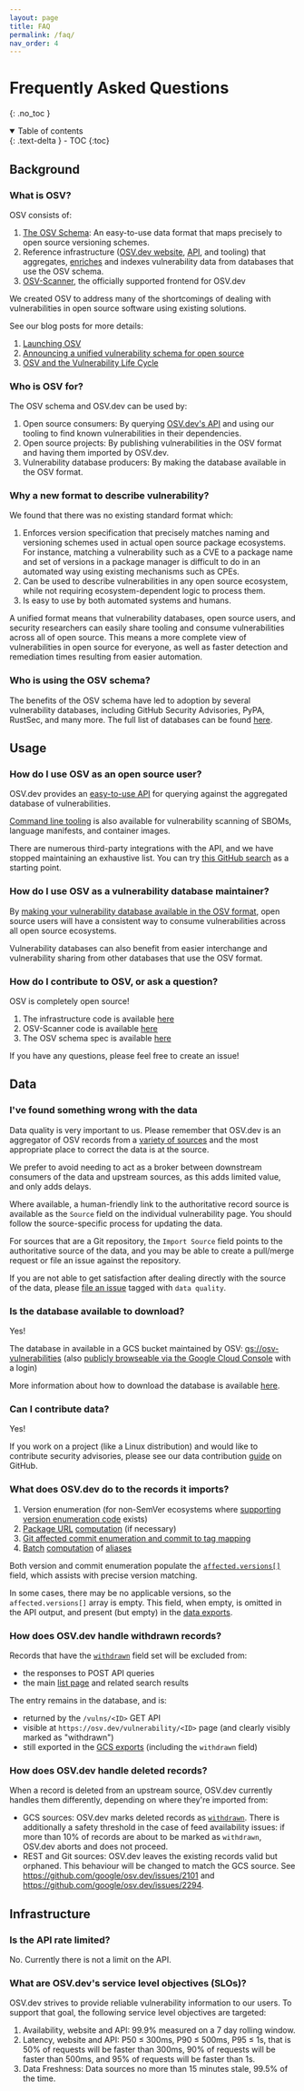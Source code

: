 ```yaml
---
layout: page
title: FAQ
permalink: /faq/
nav_order: 4
---
```


# Frequently Asked Questions

{: .no_toc }

<details open markdown="block">
  <summary>
    Table of contents
  </summary>
  {: .text-delta }
- TOC
{:toc}
</details>

## Background

### What is OSV?

OSV consists of:

1. [The OSV Schema](https://ossf.github.io/osv-schema/): An easy-to-use data
   format that maps precisely to open source versioning schemes.
2. Reference infrastructure ([OSV.dev website](https://osv.dev/),
   [API](../api/), and tooling) that aggregates,
   [enriches](#what-does-osvdev-do-to-the-records-it-imports) and indexes
   vulnerability data from databases that use the OSV schema.
3. [OSV-Scanner](https://github.com/google/osv-scanner), the officially
   supported frontend for OSV.dev

We created OSV to address many of the shortcomings of dealing with vulnerabilities in open source software using existing solutions.

See our blog posts for more details:

1. [Launching OSV](https://security.googleblog.com/2021/02/launching-osv-better-vulnerability.html)
2. [Announcing a unified vulnerability schema for open source](https://security.googleblog.com/2021/06/announcing-unified-vulnerability-schema.html)
3. [OSV and the Vulnerability Life Cycle](https://security.googleblog.com/2023/03/osv-and-vulnerability-life-cycle.html)

### Who is OSV for?

The OSV schema and OSV.dev can be used by:

1. Open source consumers: By querying [OSV.dev's API](../api/) and using our tooling to find known vulnerabilities in their dependencies.
2. Open source projects: By publishing vulnerabilities in the OSV format and having them imported by OSV.dev.
3. Vulnerability database producers: By making the database available in the OSV format.

### Why a new format to describe vulnerability?

We found that there was no existing standard format which:

1. Enforces version specification that precisely matches naming and versioning schemes used in actual open source package ecosystems. For instance, matching a vulnerability such as a CVE to a package name and set of versions in a package manager is difficult to do in an automated way using existing mechanisms such as CPEs.
2. Can be used to describe vulnerabilities in any open source ecosystem, while not requiring ecosystem-dependent logic to process them.
3. Is easy to use by both automated systems and humans.

A unified format means that vulnerability databases, open source users, and security researchers can easily share tooling and consume vulnerabilities across all of open source. This means a more complete view of vulnerabilities in open source for everyone, as well as faster detection and remediation times resulting from easier automation.

### Who is using the OSV schema?

The benefits of the OSV schema have led to adoption by several vulnerability databases, including GitHub Security Advisories, PyPA, RustSec, and many more. The full list of databases can be found [here](https://github.com/ossf/osv-schema#open-source-vulnerability-schema).

## Usage

### How do I use OSV as an open source user?

OSV.dev provides an [easy-to-use API](../api/) for querying against the aggregated database of vulnerabilities.

[Command line tooling](https://github.com/google/osv-scanner) is also available for vulnerability scanning of SBOMs, language manifests, and container images.

There are numerous third-party integrations with the API, and we have stopped maintaining an exhaustive list. You can try [this GitHub search](https://github.com/search?q=%22api.osv.dev%22&type=code) as a starting point.

### How do I use OSV as a vulnerability database maintainer?

By [making your vulnerability database available in the OSV format](https://github.com/google/osv.dev/blob/master/CONTRIBUTING.md#contributing-data), open source users will have a consistent way to consume vulnerabilities across all open source ecosystems.

Vulnerability databases can also benefit from easier interchange and vulnerability sharing from other databases that use the OSV format.

### How do I contribute to OSV, or ask a question?

OSV is completely open source!

1. The infrastructure code is available [here](https://github.com/google/osv.dev)
2. OSV-Scanner code is available [here](https://github.com/google/osv-scanner)
3. The OSV schema spec is available [here](https://github.com/ossf/osv-schema)

If you have any questions, please feel free to create an issue!

## Data

### I've found something wrong with the data

Data quality is very important to us. Please remember that OSV.dev is an
aggregator of OSV records from a [variety of
sources](https://github.com/google/osv.dev/blob/master/source.yaml) and the most
appropriate place to correct the data is at the source.

We prefer to avoid needing to act as a broker between downstream consumers of
the data and upstream sources, as this adds limited value, and only adds delays.

Where available, a human-friendly link to the authoritative record source is
available as the `Source` field on the individual vulnerability page. You should
follow the source-specific process for updating the data.

For sources that are a Git repository, the `Import Source` field points to the
authoritative source of the data, and you may be able to create a pull/merge
request or file an issue against the repository.

If you are not able to get satisfaction after dealing directly with the source of the data, please [file an issue](https://github.com/google/osv.dev/issues?q=is%3Aissue+is%3Aopen+label%3A%22data+quality%22) tagged with `data quality`.

### Is the database available to download?

Yes!

The database in available in a GCS bucket maintained by OSV: [gs://osv-vulnerabilities](https://storage.googleapis.com/osv-vulnerabilities/index.html) (also [publicly browseable via the Google Cloud Console](https://console.cloud.google.com/storage/browser/osv-vulnerabilities) with a login)

More information about how to download the database is available [here](data.md#data-dumps).

### Can I contribute data?

Yes!

If you work on a project (like a Linux distribution) and would like to contribute security advisories, please see our data contribution [guide](https://github.com/google/osv.dev/blob/master/CONTRIBUTING.md#contributing-data) on GitHub.

### What does OSV.dev do to the records it imports?

1. Version enumeration (for non-SemVer ecosystems where [supporting version enumeration code](https://github.com/google/osv.dev/tree/master/osv/ecosystems) exists)
2. [Package URL](https://github.com/package-url/purl-spec) [computation](https://github.com/google/osv.dev/blob/a751ceb26522f093edf26c0ad167cfd0967716d9/osv/models.py#L361-L365) (if necessary)
3. [Git affected commit enumeration and commit to tag mapping](https://github.com/google/osv.dev/blob/a751ceb26522f093edf26c0ad167cfd0967716d9/osv/impact.py#L422)
4. [Batch](https://github.com/google/osv.dev/blob/master/deployment/clouddeploy/gke-workers/base/alias-computation.yaml) [computation](https://github.com/google/osv.dev/tree/master/docker/alias) of [aliases](https://ossf.github.io/osv-schema/#aliases-field)

Both version and commit enumeration populate the [`affected.versions[]`](https://ossf.github.io/osv-schema/#affectedversions-field) field, which assists with precise version matching.

In some cases, there may be no applicable versions, so the `affected.versions[]`
array is empty. This field, when empty, is omitted in the API output, and
present (but empty) in the [data exports](#is-the-database-available-to-download).

### How does OSV.dev handle withdrawn records?

Records that have the [`withdrawn`](https://ossf.github.io/osv-schema/#withdrawn-field) field set will be excluded from:

* the responses to POST API queries
* the main [list page](https://osv.dev/list) and related search results

The entry remains in the database, and is:

* returned by the `/vulns/<ID>` GET API
* visible at `https://osv.dev/vulnerability/<ID>` page (and clearly visibly marked as "withdrawn")
* still exported in the [GCS exports](#is-the-database-available-to-download) (including the `withdrawn` field)

### How does OSV.dev handle deleted records?

When a record is deleted from an upstream source, OSV.dev currently handles them differently, depending on where they're imported from:

* GCS sources: OSV.dev marks deleted records as [`withdrawn`](https://ossf.github.io/osv-schema/#withdrawn-field). There is additionally a safety threshold in the case of feed availability issues: if more than 10% of records are about to be marked as `withdrawn`, OSV.dev aborts and does not proceed.
* REST and Git sources: OSV.dev leaves the existing records valid but orphaned. This behaviour will be changed to match the GCS source. See <https://github.com/google/osv.dev/issues/2101> and <https://github.com/google/osv.dev/issues/2294>.

## Infrastructure

### Is the API rate limited?

No. Currently there is not a limit on the API.

### What are OSV.dev's service level objectives (SLOs)?

OSV.dev strives to provide reliable vulnerability information to our users. To support that goal, the following service level objectives are targeted:

1. Availability, website and API: 99.9% measured on a 7 day rolling window.
2. Latency, website and API: P50 ≤ 300ms, P90 ≤ 500ms, P95 ≤ 1s, that is 50% of requests will be faster than 300ms, 90% of requests will be faster than 500ms, and 95% of requests will be faster than 1s.
3. Data Freshness: Data sources no more than 15 minutes stale, 99.5% of the time.
